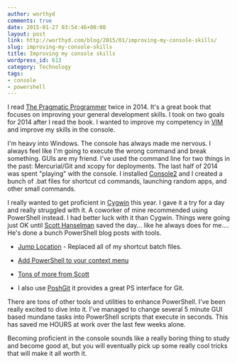 ```yaml
---
author: worthyd
comments: true
date: 2015-01-27 03:54:46+00:00
layout: post
link: http://worthyd.com/blog/2015/01/improving-my-console-skills/
slug: improving-my-console-skills
title: Improving my console skills
wordpress_id: 613
category: Technology
tags:
- console
- powershell
---
```


I read [The Pragmatic Programmer](http://www.amazon.com/The-Pragmatic-Programmer-Journeyman-Master/dp/020161622X) twice in 2014.  It's a great book that focuses on improving your general development skills.  I took on two goals for 2014 after I read the book. I wanted to improve my competency in [VIM](http://www.vim.org/) and improve my skills in the console.

I'm heavy into Windows. The console has always made me nervous.  I always feel like I'm going to execute the wrong command and break something. GUIs are my friend. I've used the command line for two things in the past: Mercurial/Git and xcopy for deployments.  The last half of 2014 was spent "playing" with the console. I installed [Console2](http://www.hanselman.com/blog/Console2ABetterWindowsCommandPrompt.aspx) and  I created a bunch of .bat files for shortcut cd commands, launching random apps, and other small commands.  

I really wanted to get proficient in [Cygwin](https://www.cygwin.com/) this year.  I gave it a try for a day and really struggled with it.  A coworker of mine recommended using PowerShell instead.    I had better luck with it than Cygwin.  Things were going just OK until [Scott Hanselman](http://www.hanselman.com/blog/) saved the day... like he always does for me....  He's done a bunch PowerShell blog posts with tools.


  * [Jump Location](http://www.hanselman.com/blog/JumpLocationAChangeDirectoryCDPowerShellCommandThatReadsYourMind.aspx) - Replaced all of my shortcut batch files.


  * [Add PowerShell to your context menu](http://www.hanselman.com/blog/IntroducingPowerShellPromptHere.aspx)


  * [Tons of more from Scott](http://www.hanselman.com/blog/CategoryView.aspx?category=PowerShell)


  * I also use [PoshGit](https://github.com/dahlbyk/posh-git) it provides a great PS interface for Git.


There are tons of other tools and utilities to enhance PowerShell.  I've been really excited to dive into it.  I've managed to change several 5 minute GUI based mundane tasks into PowerShell scripts that execute in seconds.  This has saved me HOURS at work over the last few weeks alone.

Becoming proficient in the console sounds like a really boring thing to study and become good at, but you will eventually pick up some really cool tricks that will make it all worth it.
